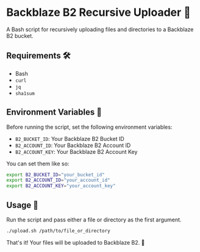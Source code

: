 # Backblaze B2 Recursive Uploader 🚀

A Bash script for recursively uploading files and directories to a Backblaze B2 bucket.

## Requirements 🛠️

- Bash
- `curl`
- `jq`
- `sha1sum`

## Environment Variables 🔑

Before running the script, set the following environment variables:

- `B2_BUCKET_ID`: Your Backblaze B2 Bucket ID
- `B2_ACCOUNT_ID`: Your Backblaze B2 Account ID
- `B2_ACCOUNT_KEY`: Your Backblaze B2 Account Key

You can set them like so:

```bash
export B2_BUCKET_ID="your_bucket_id"
export B2_ACCOUNT_ID="your_account_id"
export B2_ACCOUNT_KEY="your_account_key"
```

## Usage 🚀

Run the script and pass either a file or directory as the first argument.

```bash
./upload.sh /path/to/file_or_directory
```

That's it! Your files will be uploaded to Backblaze B2. 🎉
